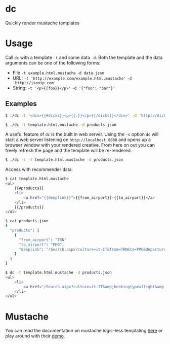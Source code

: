 # dc

Quickly render mustache templates

# Usage

Call `dc` with a template `-t` and some data `-d`. Both the template and the data arguments can be one of the following forms:

- File `-t example.html.mustache` `-d data.json`
- URL: `-t 'http://example.com/example.html.mustache'` `-d 'http://jsonip.com'`
- String: `-t '<p>{{foo}}</p>'` `-d '{"foo": "bar"}'`

## Examples

```bash
$ ./dc -t '<div>{{#dicks}}<p>{{.}}</p>{{/dicks}}</div>' -d 'http://dicks-api.herokuapp.com/dicks/5'
```

```bash
$ ./dc -t template.html.mustache -d products.json
```

A useful feature of `dc` is the built in web server. Using the `-s` option `dc` will start a web server listening on `http://localhost:8080` and opens up a browser window with your rendered creative. From here on out you can freely refresh the page and the template will be re-rendered.

```bash
$ ./dc -s -t template.html.mustache -d products.json
```

Access with recommender data.

```bash
$ cat template.html.mustache
<ul>
    {{#products}}
    <li>
        <a href="{{deeplink}}">{{from_airport}}-{{to_airport}}</a>
    </li>
    {{/products}}
</ul>

$ cat products.json
{
  "products": [
    {
      "from_airport": "TRN"
      "to_airport": "PMO",
      "deeplink": "/Search.aspx?culture=it-IT&from=TRN&to=PMO&departuredate=2014-08-20&returndate=2014-08-22",
    }
  ]
}

$ dc -t template.html.mustache -d products.json
<ul>
    <li>
        <a href="/Search.aspx?culture=it-IT&amp;bookingtype=flight&amp;from=TRN&amp;to=PMO&amp;triptype=roundtrip&amp;departuredate=2014-08-20&amp;returndate=2014-08-22&amp;adults=1&amp;children=0&amp;infants=0&amp;showNewSearch=false&amp;utm_campaign=retargeting">TRN-PMO</a>
    </li>
</ul>
```

# Mustache

You can read the documentation on mustache logic-less templating [here](http://mustache.github.io/) or play around with their [demo](http://mustache.github.io/#demo).